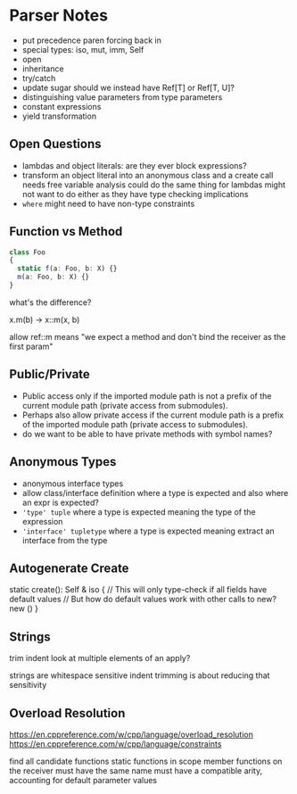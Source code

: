 # Parser Notes

* put precedence paren forcing back in
* special types: iso, mut, imm, Self
* open
* inheritance
* try/catch
* update sugar
  should we instead have Ref[T] or Ref[T, U]?
* distinguishing value parameters from type parameters
* constant expressions
* yield transformation

## Open Questions

* lambdas and object literals: are they ever block expressions?
* transform an object literal into an anonymous class and a create call
  needs free variable analysis
  could do the same thing for lambdas
  might not want to do either as they have type checking implications
* `where` might need to have non-type constraints

## Function vs Method

```ts
class Foo
{
  static f(a: Foo, b: X) {}
  m(a: Foo, b: X) {}
}
```

what's the difference?

x.m(b) -> x::m(x, b)

allow ref::m
  means "we expect a method and don't bind the receiver as the first param"

## Public/Private

* Public access only if the imported module path is not a prefix of the current module path (private access from submodules).
* Perhaps also allow private access if the current module path is a prefix of the imported module path (private access to submodules).
* do we want to be able to have private methods with symbol names?

## Anonymous Types

* anonymous interface types
* allow class/interface definition where a type is expected
  and also where an expr is expected?
* `'type' tuple` where a type is expected
  meaning the type of the expression
* `'interface' tupletype` where a type is expected
  meaning extract an interface from the type

## Autogenerate Create

static create(): Self & iso
{
  // This will only type-check if all fields have default values
  // But how do default values work with other calls to new?
  new ()
}

## Strings

trim indent
  look at multiple elements of an apply?

strings are whitespace sensitive
  indent trimming is about reducing that sensitivity

## Overload Resolution

https://en.cppreference.com/w/cpp/language/overload_resolution
https://en.cppreference.com/w/cpp/language/constraints

find all candidate functions
  static functions in scope
  member functions on the receiver
  must have the same name
  must have a compatible arity, accounting for default parameter values
